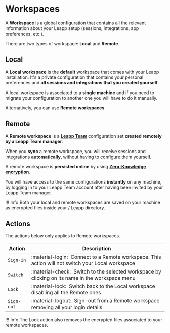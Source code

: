 # Workspaces

A **Workspace** is a global configuration that contains all the relevant information about your Leapp setup (sessions, integrations, app preferences, etc.).

There are two types of workspace: **Local** and **Remote**.

## Local

A **Local workspace** is the **default** workspace that comes with your Leapp installation. It's a private configuration that contains your personal
preferences and **all sessions and integrations that you created yourself**. 

A local workspace is associated to a **single machine** and if you need to migrate your configuration to another one you will have to do it
manually. 

Alternatively, you can use **Remote workspaces**.

## Remote

A **Remote workspace** is a **[Leapp Team](https://www.leapp.cloud/team)** configuration set **created remotely by a Leapp Team manager**. 

When you **sync** a remote workspace, you will receive sessions and integrations **automatically**, without having to configure them yourself. 

A remote workspace is **persisted online** by using **[Zero-Knowledge encryption](https://docs.leapp.cloud/latest/security/zero-knowledge/)**.

You will have access to the same configurations **instantly** on any machine, by logging in to your Leapp Team account after having been invited by your Leapp Team manager.

!!! Info
    Both your local and remote workspaces are saved on your machine as encrypted files inside your <home>/.Leapp directory.

## Actions

The actions below only applies to Remote workspaces.

| Action     | Description                                                                                                 |
|------------|-------------------------------------------------------------------------------------------------------------|
| `Sign-in`  | :material-login: &nbsp;Connect to a Remote workspace. This action will not switch your Local workspace |
| `Switch`   | :material-check: &nbsp;Switch to the selected workspace by clicking on its name in the workspace menu |
| `Lock`     | :material-lock: &nbsp;Switch back to the Local workspace disabling all the Remote ones         |
| `Sign-out` | :material-logout: &nbsp;Sign-out from a Remote workspace removing all your login details         |


!!! Info
    The Lock action also removes the encrypted files associated to your remote workspaces.
